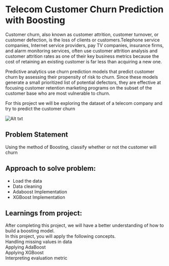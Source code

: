# Telecom Customer Churn Prediction with Boosting
Customer churn, also known as customer attrition, customer turnover, or customer defection, is the loss of clients or customers.Telephone service companies, Internet service providers, pay TV companies, insurance firms, and alarm monitoring services, often use customer attrition analysis and customer attrition rates as one of their key business metrics because the cost of retaining an existing customer is far less than acquiring a new one.

Predictive analytics use churn prediction models that predict customer churn by assessing their propensity of risk to churn. Since these models generate a small prioritized list of potential defectors, they are effective at focusing customer retention marketing programs on the subset of the customer base who are most vulnerable to churn.

For this project we will be exploring the dataset of a telecom company and try to predict the customer churn

![Alt txt](https://d1jnx9ba8s6j9r.cloudfront.net/blog/wp-content/uploads/2019/06/What-Is-Ensemble-Learning-Boosting-Machine-Learning-Edureka.png)

## Problem Statement
Using the method of Boosting, classify whether or not the customer will churn

## Approach to solve problem:
* Load the data </br>
* Data cleaning </br>
* Adaboost Implementation </br>
* XGBoost Implementation </br>

## Learnings from project:
After completing this project, we will have a better understanding of how to build a boosting model. </br>
In this project, you will apply the following concepts.</br>
Handling missing values in data </br>
Applying AdaBoost </br>
Applying XGBoost </br>
Interpreting evaluation metric </br>
